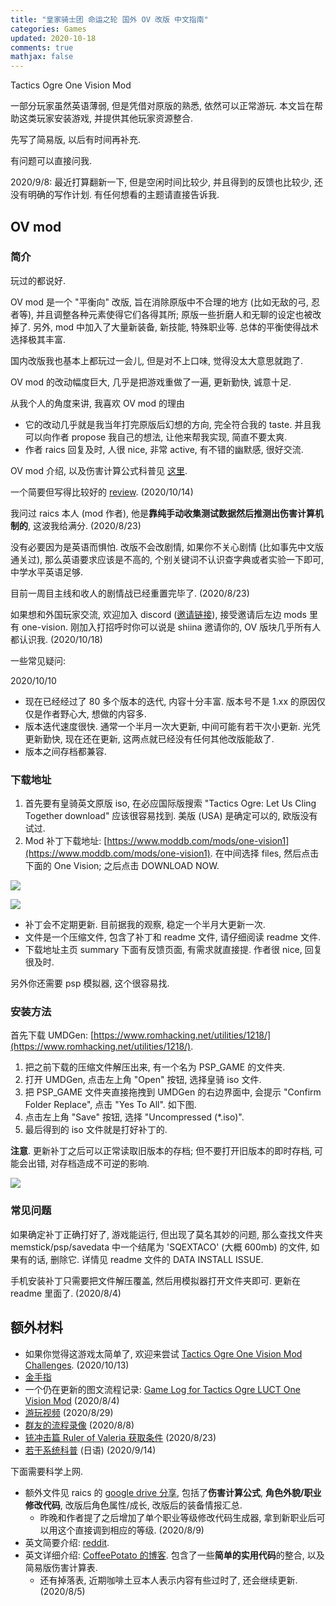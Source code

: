 ```yaml
---
title: "皇家骑士团 命运之轮 国外 OV 改版 中文指南"
categories: Games
updated: 2020-10-18
comments: true
mathjax: false
---
```


Tactics Ogre One Vision Mod

一部分玩家虽然英语薄弱, 但是凭借对原版的熟悉, 依然可以正常游玩. 本文旨在帮助这类玩家安装游戏, 并提供其他玩家资源整合. 

先写了简易版, 以后有时间再补充. 

有问题可以直接问我.

2020/9/8: 最近打算翻新一下, 但是空闲时间比较少, 并且得到的反馈也比较少, 还没有明确的写作计划. 有任何想看的主题请直接告诉我.

<!-- more -->

## OV mod

### 简介

玩过的都说好. 

OV mod 是一个 "平衡向" 改版, 旨在消除原版中不合理的地方 (比如无敌的弓, 忍者等), 并且调整各种元素使得它们各得其所; 原版一些折磨人和无聊的设定也被改掉了. 另外, mod 中加入了大量新装备, 新技能, 特殊职业等. 总体的平衡使得战术选择极其丰富.

国内改版我也基本上都玩过一会儿, 但是对不上口味, 觉得没太大意思就跑了. 

OV mod 的改动幅度巨大, 几乎是把游戏重做了一遍, 更新勤快, 诚意十足. 

从我个人的角度来讲, 我喜欢 OV mod 的理由

- 它的改动几乎就是我当年打完原版后幻想的方向, 完全符合我的 taste. 并且我可以向作者 propose 我自己的想法, 让他来帮我实现, 简直不要太爽.
- 作者 raics 回复及时, 人很 nice, 非常 active, 有不错的幽默感, 很好交流. 

OV mod 介绍, 以及伤害计算公式科普见 [这里](https://tieba.baidu.com/p/6164004501?see_lz=1). 

一个简要但写得比较好的 [review](https://thelongestdamnreviews.tumblr.com/post/177117561070/tactics-ogre-one-vision-mod?is_related_post=1). (2020/10/14)

我问过 raics 本人 (mod 作者), 他是**靠纯手动收集测试数据然后推测出伤害计算机制的**, 这波我给满分. (2020/8/23)

没有必要因为是英语而惧怕. 改版不会改剧情, 如果你不关心剧情 (比如事先中文版通关过), 那么英语要求应该是不高的, 个别关键词不认识查字典或者实验一下即可, 中学水平英语足够.

目前一周目主线和收人的剧情战已经重置完毕了. (2020/8/23)

如果想和外国玩家交流, 欢迎加入 discord ([邀请链接](https://discord.com/invite/bsuKp5A)), 接受邀请后左边 mods 里有 one-vision. 刚加入打招呼时你可以说是 shiina 邀请你的, OV 版块几乎所有人都认识我. (2020/10/18)

一些常见疑问:

2020/10/10

- 现在已经经过了 80 多个版本的迭代, 内容十分丰富. 版本号不是 1.xx 的原因仅仅是作者野心大, 想做的内容多. 
- 版本迭代速度很快. 通常一个半月一次大更新, 中间可能有若干次小更新. 光凭更新勤快, 现在还在更新, 这两点就已经没有任何其他改版能敌了.
- 版本之间存档都兼容.

### 下载地址

1. 首先要有皇骑英文原版 iso, 在必应国际版搜索 "Tactics Ogre: Let Us Cling Together download" 应该很容易找到. 美版 (USA) 是确定可以的, 欧版没有试过.
2. Mod 补丁下载地址: [https://www.moddb.com/mods/one-vision1](https://www.moddb.com/mods/one-vision1). 在中间选择 files, 然后点击下面的 One Vision; 之后点击 DOWNLOAD NOW.

![](https://shiina18.github.io/assets/posts/images/20200823143934164_30557.png)

![](https://shiina18.github.io/assets/posts/images/20200823143946427_24721.png)

- 补丁会不定期更新. 目前据我的观察, 稳定一个半月大更新一次.
- 文件是一个压缩文件, 包含了补丁和 readme 文件, 请仔细阅读 readme 文件. 
- 下载地址主页 summary 下面有反馈页面, 有需求就直接提. 作者很 nice, 回复很及时.

另外你还需要 psp 模拟器, 这个很容易找.

### 安装方法

首先下载 UMDGen: [https://www.romhacking.net/utilities/1218/](https://www.romhacking.net/utilities/1218/).

1. 把之前下载的压缩文件解压出来, 有一个名为 PSP_GAME 的文件夹.
2. 打开 UMDGen, 点击左上角 "Open" 按钮, 选择皇骑 iso 文件.
3. 把 PSP_GAME 文件夹直接拖拽到 UMDGen 的右边界面中, 会提示 "Confirm Folder Replace", 点击 "Yes To All". 如下图.
4. 点击左上角 "Save" 按钮, 选择 "Uncompressed (*.iso)".
5. 最后得到的 iso 文件就是打好补丁的.

**注意**. 更新补丁之后可以正常读取旧版本的存档; 但不要打开旧版本的即时存档, 可能会出错, 对存档造成不可逆的影响.

![](https://shiina18.github.io/assets/posts/images/20200823144451449_4622.png)

### 常见问题

如果确定补丁正确打好了, 游戏能运行, 但出现了莫名其妙的问题, 那么查找文件夹 memstick/psp/savedata 中一个结尾为 'SQEXTACO' (大概 600mb) 的文件, 如果有的话, 删除它. 详情见 readme 文件的 DATA INSTALL ISSUE.

手机安装补丁只需要把文件解压覆盖, 然后用模拟器打开文件夹即可. 更新在 readme 里面了. (2020/8/4)

## 额外材料

- 如果你觉得这游戏太简单了, 欢迎来尝试 [Tactics Ogre One Vision Mod Challenges](https://github.com/Shiina18/tactics_ogre_one_vision_mod_challenges). (2020/10/13)
- [金手指](https://www.jianshu.com/p/874b061717d4)
- 一个仍在更新的图文流程记录: [Game Log for Tactics Ogre LUCT One Vision Mod](https://shiina18.github.io/games/2020/07/17/game-log-for-to-ov-mod/) (2020/8/4)
- [游玩视频](https://www.acfun.cn/v/ac17664467) (2020/8/29)
- [群友的流程录像](https://space.bilibili.com/507675023?spm_id_from=333.788.b_765f7570696e666f.2) (2020/8/8)
- [铳冲击篇 Ruler of Valeria 获取条件](https://tieba.baidu.com/p/6900333885) (2020/8/23)
- [若干系统科普](http://masterwiki.net/tacticsogre/?%BE%AE%A5ͥ%BF%A1%A6΢%B5%BB#l4ad1fd8) (日语) (2020/9/14)

下面需要科学上网.

- 额外文件见 raics 的 [google drive 分享](https://drive.google.com/drive/folders/1T7TupkvrKhnH0HtmU2O_-csqQuYQrjHf), 包括了**伤害计算公式**, **角色外貌/职业修改代码**, 改版后角色属性/成长, 改版后的装备情报汇总.
    - 昨晚和作者提了之后增加了单个职业等级修改代码生成器, 拿到新职业后可以用这个直接调到相应的等级. (2020/8/9)
- 英文简要介绍: [reddit](https://www.reddit.com/r/Tactics_Ogre/comments/8ghb0v/one_vision_mod_whats_new/). 
- 英文详细介绍: [CoffeePotato 的博客](https://nichegamescom.wordpress.com/2018/10/02/one-vision-the-guide/). 包含了一些**简单的实用代码**的整合, 以及简易版伤害计算表.
    - 还有掉落表, 近期咖啡土豆本人表示内容有些过时了, 还会继续更新. (2020/8/5)